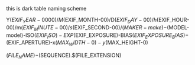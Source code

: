this is dark table naming scheme


Y$(EXIF_YEAR-0000)/M$(EXIF_MONTH-00)/D$(EXIF_DAY-00)/h$(EXIF_HOUR-00)/m$(EXIF_MINUTE-00)/s$(EXIF_SECOND-00)/$(MAKER-make)-$(MODEL-model)-ISO$(EXIF_ISO)-EXP$(EXIF_EXPOSURE)-BIAS$(EXIF_EXPOSURE_BIAS)-$(EXIF_APERTURE)-x$(MAX_WIDTH-0)-y$(MAX_HEIGHT-0)

$(FILE_NAME)-$(SEQUENCE).$(FILE_EXTENSION)
